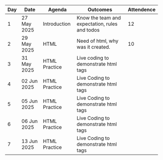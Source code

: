|   Day|   Date    | Agenda                     |Outcomes      | Attendence                   
|------|-----------|-------------------------------|-----------------|----------
|1      | 27 May 2025   |Introduction               |Know the team and expectation, rules and todos   | 12
|2      | 29 May 2025   |HTML |Need of html, why was it created.| 10
|3     | 31 May 2025|  HTML Practice | Live coding to demonstrate html tags | 
|4      |  02 Jun 2025   |HTML Practice| Live Coding to demonstrate html tags  |
|5      |  05 Jun 2025   |HTML Practice| Live Coding to demonstrate html tags  |
|6      |  06 Jun 2025   |HTML Practice| Live Coding to demonstrate html tags  |
|7     |  13 Jun 2025   |HTML Practice| Live Coding to demonstrate html tags  |